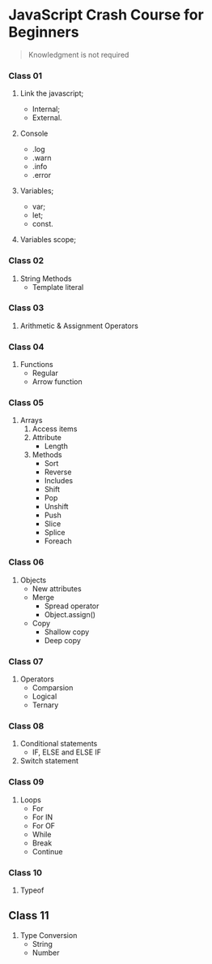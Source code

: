 # JavaScript Crash Course for Beginners

> Knowledgment is not required

### Class 01
1. Link the javascript;
    * Internal;
    * External.

2. Console
    * .log
    * .warn
    * .info
    * .error

3. Variables;
    * var;
    * let;
    * const.

4. Variables scope;

### Class 02
1. String Methods
    * Template literal

### Class 03
1. Arithmetic & Assignment Operators

### Class 04
1. Functions
    * Regular
    * Arrow function

### Class 05
1. Arrays
    1. Access items
    2. Attribute
        * Length
    3. Methods
        * Sort
        * Reverse
        * Includes
        * Shift
        * Pop
        * Unshift
        * Push
        * Slice
        * Splice
        * Foreach

### Class 06
1. Objects
    * New attributes
    * Merge
        * Spread operator
        * Object.assign()
    * Copy
        * Shallow copy
        * Deep copy

### Class 07
1. Operators
    * Comparsion
    * Logical
    * Ternary

### Class 08
1. Conditional statements
    * IF, ELSE and ELSE IF
2. Switch statement

### Class 09
1. Loops
    * For
    * For IN
    * For OF
    * While
    * Break
    * Continue

### Class 10
1. Typeof

## Class 11
1. Type Conversion
    * String
    * Number